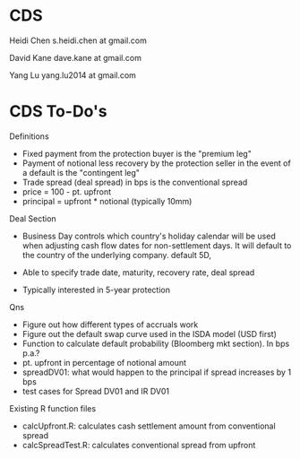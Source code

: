 CDS
========================================================
Heidi Chen 
s.heidi.chen at gmail.com

David Kane
dave.kane at gmail.com

Yang Lu 
yang.lu2014 at gmail.com

CDS To-Do's
========================================================

Definitions
- Fixed payment from the protection buyer is the "premium leg"
- Payment of notional less recovery by the protection seller in the event of a default is the "contingent leg"
- Trade spread (deal spread) in bps is the conventional spread 
- price = 100 - pt. upfront
- principal = upfront * notional (typically 10mm)


Deal Section
- Business Day controls which country's holiday calendar will be used when adjusting cash flow dates for non-settlement days. It will default to the country of the underlying company.  default 5D, 


- Able to specify trade date, maturity, recovery rate, deal spread
- Typically interested in 5-year protection


Qns
- Figure out how different types of accruals work
- Figure out the default swap curve used in the ISDA model (USD first)
- Function to calculate default probability (Bloomberg mkt section). In bps p.a.?
- pt. upfront in percentage of notional amount
- spreadDV01: what would happen to the principal if spread increases by 1 bps
- test cases for Spread DV01 and IR DV01

Existing R function files
- calcUpfront.R: calculates cash settlement amount from conventional spread
- calcSpreadTest.R: calculates conventional spread from upfront



